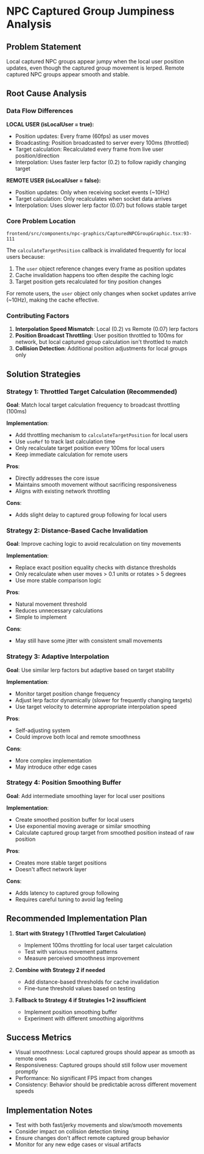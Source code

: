 # NPC Captured Group Jumpiness Analysis

## Problem Statement
Local captured NPC groups appear jumpy when the local user position updates, even though the captured group movement is lerped. Remote captured NPC groups appear smooth and stable.

## Root Cause Analysis

### Data Flow Differences

**LOCAL USER (isLocalUser = true):**
- Position updates: Every frame (60fps) as user moves
- Broadcasting: Position broadcasted to server every 100ms (throttled)
- Target calculation: Recalculated every frame from live user position/direction
- Interpolation: Uses faster lerp factor (0.2) to follow rapidly changing target

**REMOTE USER (isLocalUser = false):**
- Position updates: Only when receiving socket events (~10Hz)
- Target calculation: Only recalculates when socket data arrives
- Interpolation: Uses slower lerp factor (0.07) but follows stable target

### Core Problem Location
`frontend/src/components/npc-graphics/CapturedNPCGroupGraphic.tsx:93-111`

The `calculateTargetPosition` callback is invalidated frequently for local users because:
1. The `user` object reference changes every frame as position updates
2. Cache invalidation happens too often despite the caching logic
3. Target position gets recalculated for tiny position changes

For remote users, the `user` object only changes when socket updates arrive (~10Hz), making the cache effective.

### Contributing Factors
1. **Interpolation Speed Mismatch**: Local (0.2) vs Remote (0.07) lerp factors
2. **Position Broadcast Throttling**: User position throttled to 100ms for network, but local captured group calculation isn't throttled to match
3. **Collision Detection**: Additional position adjustments for local groups only

## Solution Strategies

### Strategy 1: Throttled Target Calculation (Recommended)
**Goal**: Match local target calculation frequency to broadcast throttling (100ms)

**Implementation**:
- Add throttling mechanism to `calculateTargetPosition` for local users
- Use `useRef` to track last calculation time
- Only recalculate target position every 100ms for local users
- Keep immediate calculation for remote users

**Pros**: 
- Directly addresses the core issue
- Maintains smooth movement without sacrificing responsiveness
- Aligns with existing network throttling

**Cons**: 
- Adds slight delay to captured group following for local users

### Strategy 2: Distance-Based Cache Invalidation
**Goal**: Improve caching logic to avoid recalculation on tiny movements

**Implementation**:
- Replace exact position equality checks with distance thresholds
- Only recalculate when user moves > 0.1 units or rotates > 5 degrees
- Use more stable comparison logic

**Pros**: 
- Natural movement threshold
- Reduces unnecessary calculations
- Simple to implement

**Cons**: 
- May still have some jitter with consistent small movements

### Strategy 3: Adaptive Interpolation
**Goal**: Use similar lerp factors but adaptive based on target stability

**Implementation**:
- Monitor target position change frequency
- Adjust lerp factor dynamically (slower for frequently changing targets)
- Use target velocity to determine appropriate interpolation speed

**Pros**: 
- Self-adjusting system
- Could improve both local and remote smoothness

**Cons**: 
- More complex implementation
- May introduce other edge cases

### Strategy 4: Position Smoothing Buffer
**Goal**: Add intermediate smoothing layer for local user positions

**Implementation**:
- Create smoothed position buffer for local users
- Use exponential moving average or similar smoothing
- Calculate captured group target from smoothed position instead of raw position

**Pros**: 
- Creates more stable target positions
- Doesn't affect network layer

**Cons**: 
- Adds latency to captured group following
- Requires careful tuning to avoid lag feeling

## Recommended Implementation Plan

1. **Start with Strategy 1 (Throttled Target Calculation)**
   - Implement 100ms throttling for local user target calculation
   - Test with various movement patterns
   - Measure perceived smoothness improvement

2. **Combine with Strategy 2 if needed**
   - Add distance-based thresholds for cache invalidation
   - Fine-tune threshold values based on testing

3. **Fallback to Strategy 4 if Strategies 1+2 insufficient**
   - Implement position smoothing buffer
   - Experiment with different smoothing algorithms

## Success Metrics
- Visual smoothness: Local captured groups should appear as smooth as remote ones
- Responsiveness: Captured groups should still follow user movement promptly
- Performance: No significant FPS impact from changes
- Consistency: Behavior should be predictable across different movement speeds

## Implementation Notes
- Test with both fast/jerky movements and slow/smooth movements
- Consider impact on collision detection timing
- Ensure changes don't affect remote captured group behavior
- Monitor for any new edge cases or visual artifacts